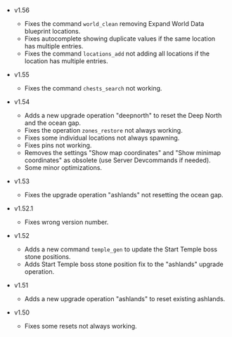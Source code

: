 - v1.56
  - Fixes the command `world_clean` removing Expand World Data blueprint locations.
  - Fixes autocomplete showing duplicate values if the same location has multiple entries.
  - Fixes the command `locations_add` not adding all locations if the location has multiple entries.

- v1.55
  - Fixes the command `chests_search` not working.

- v1.54
  - Adds a new upgrade operation "deepnorth" to reset the Deep North and the ocean gap.
  - Fixes the operation `zones_restore` not always working.
  - Fixes some individual locations not always spawning.
  - Fixes pins not working.
  - Removes the settings "Show map coordinates" and "Show minimap coordinates" as obsolete (use Server Devcommands if needed).
  - Some minor optimizations.

- v1.53
  - Fixes the upgrade operation "ashlands" not resetting the ocean gap.

- v1.52.1
  - Fixes wrong version number.

- v1.52
  - Adds a new command `temple_gen` to update the Start Temple boss stone positions.
  - Adds Start Temple boss stone position fix to the "ashlands" upgrade operation.

- v1.51
  - Adds a new upgrade operation "ashlands" to reset existing ashlands.

- v1.50
  - Fixes some resets not always working.
